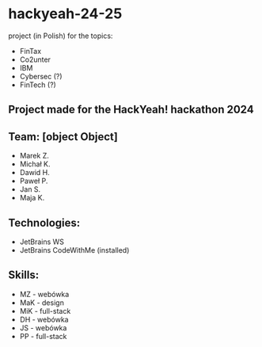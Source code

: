 # hackyeah-24-25
project (in Polish) for the topics:
- FinTax
- Co2unter
- IBM
- Cybersec (?)
- FinTech (?)

## Project made for the HackYeah! hackathon 2024

## Team: [object Object]
- Marek Z.
- Michał K.
- Dawid H.
- Paweł P.
- Jan S.
- Maja K.

## Technologies:
- JetBrains WS
- JetBrains CodeWithMe (installed)

## Skills:
- MZ - webówka
- MaK - design
- MiK - full-stack
- DH - webówka
- JS - webówka
- PP - full-stack
